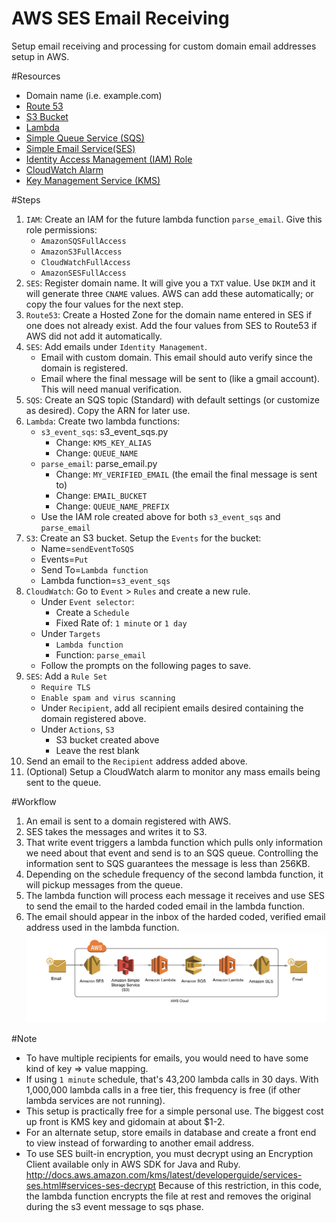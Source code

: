 AWS SES Email Receiving
=======================
Setup email receiving and processing for custom domain email addresses setup in AWS.

#Resources
* Domain name (i.e. example.com)
* [Route 53](https://aws.amazon.com/route53/pricing/)
* [S3 Bucket](https://aws.amazon.com/s3/pricing/)
* [Lambda](https://aws.amazon.com/lambda/pricing/)
* [Simple Queue Service (SQS)](https://aws.amazon.com/sqs/pricing/)
* [Simple Email Service(SES)](https://aws.amazon.com/ses/pricing/)
* [Identity Access Management (IAM) Role](https://aws.amazon.com/iam/)
* [CloudWatch Alarm](https://aws.amazon.com/cloudwatch/pricing/)
* [Key Management Service (KMS)](https://aws.amazon.com/kms/pricing/)

#Steps
1. `IAM`: Create an IAM for the future lambda function `parse_email`. Give this role permissions:
    * `AmazonSQSFullAccess`
    * `AmazonS3FullAccess`
    * `CloudWatchFullAccess`
    * `AmazonSESFullAccess`
1. `SES`: Register domain name. It will give you a `TXT` value. Use `DKIM` and it will generate three `CNAME` values. AWS can add these automatically; or copy the four values for the next step.
1. `Route53`: Create a Hosted Zone for the domain name entered in SES if one does not already exist. Add the four values from SES to Route53 if AWS did not add it automatically.
1. `SES`: Add emails under `Identity Management`.
    * Email with custom domain. This email should auto verify since the domain is registered.
    * Email where the final message will be sent to (like a gmail account). This will need manual verification.
1. `SQS`: Create an SQS topic (Standard) with default settings (or customize as desired). Copy the ARN for later use.
1. `Lambda`: Create two lambda functions:
    * `s3_event_sqs`: s3_event_sqs.py
        * Change: `KMS_KEY_ALIAS`
        * Change: `QUEUE_NAME`
    * `parse_email`: parse_email.py
        * Change: `MY_VERIFIED_EMAIL` (the email the final message is sent to)
        * Change: `EMAIL_BUCKET`
        * Change: `QUEUE_NAME_PREFIX`
    * Use the IAM role created above for both `s3_event_sqs` and `parse_email`
1. `S3`: Create an S3 bucket. Setup the `Events` for the bucket:
    * Name=`sendEventToSQS`
    * Events=`Put`
    * Send To=`Lambda function`
    * Lambda function=`s3_event_sqs`
1. `CloudWatch`: Go to `Event` > `Rules` and create a new rule.
    * Under `Event selector`:
        * Create a `Schedule`
        * Fixed Rate of: `1 minute` or `1 day`
    * Under `Targets`
        * `Lambda function`
        * Function: `parse_email`
    * Follow the prompts on the following pages to save.
1. `SES`: Add a `Rule Set`
    * `Require TLS`
    * `Enable spam and virus scanning`
    * Under `Recipient`, add all recipient emails desired containing the domain registered above.
    * Under `Actions`, `S3`
        * S3 bucket created above
        * Leave the rest blank
1. Send an email to the `Recipient` address added above.
1. (Optional) Setup a CloudWatch alarm to monitor any mass emails being sent to the queue.

#Workflow
1. An email is sent to a domain registered with AWS.
1. SES takes the messages and writes it to S3.
1. That write event triggers a lambda function which pulls only information we need about that event and send is to an SQS queue. Controlling the information sent to SQS guarantees the message is less than 256KB.
1. Depending on the schedule frequency of the second lambda function, it will pickup messages from the queue.
1. The lambda function will process each message it receives and use SES to send the email to the harded coded email in the lambda function.
1. The email should appear in the inbox of the harded coded, verified email address used in the lambda function.
![AWS Receiving email SES](images/ses_receive_email_workflow.png)

#Note
* To have multiple recipients for emails, you would need to have some kind of key => value mapping.
* If using `1 minute` schedule, that's 43,200 lambda calls in 30 days. With 1,000,000 lambda calls in a free tier, this frequency is free (if other lambda services are not running).
* This setup is practically free for a simple personal use. The biggest cost up front is KMS key and gidomain at about $1-2.
* For an alternate setup, store emails in database and create a front end to view instead of forwarding to another email address.
* To use SES built-in encryption, you must decrypt using an Encryption Client available only in AWS SDK for Java and Ruby.
http://docs.aws.amazon.com/kms/latest/developerguide/services-ses.html#services-ses-decrypt
Because of this restriction, in this code, the lambda function encrypts the file at rest and removes the original during the s3 event message to sqs phase.